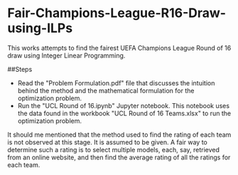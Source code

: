 # Fair-Champions-League-R16-Draw-using-ILPs
This works attempts to find the fairest UEFA Champions League Round of 16 draw using Integer Linear Programming. 

##Steps
- Read the "Problem Formulation.pdf" file that discusses the intuition behind the method and the mathematical formulation for the optimization problem.
- Run the "UCL Round of 16.ipynb" Jupyter notebook. This notebook uses the data found in the workbook "UCL Round of 16 Teams.xlsx" to run the optimization problem. 

It should me mentioned that the method used to find the rating of each team is not observed at this stage. It is assumed to be given. A fair way to determine such a rating is to select multiple models, each, say, retrieved from an online website, and then find the average rating of all the ratings for each team. 

